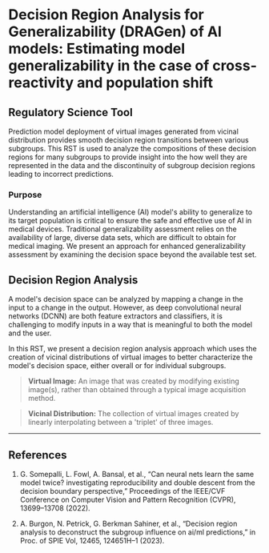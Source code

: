 # Decision Region Analysis for Generalizability (DRAGen) of AI models: Estimating model generalizability in the case of cross-reactivity and population shift
## Regulatory Science Tool
Prediction model deployment of virtual images generated from vicinal distribution provides smooth decision region transitions between various subgroups. This RST is used to analyze the compositions of these decision regions for many subgroups to provide insight into the how well they are represented in the data and the discontinuity of subgroup decision regions leading to incorrect predictions.

### Purpose
Understanding an artificial intelligence (AI) model's ability to generalize to its target population is critical to ensure the safe and effective use of AI in medical devices. Traditional generalizability assessment relies on the availability of large, diverse data sets, which are difficult to obtain for medical imaging. We present an approach for enhanced generalizability assessment by examining the decision space beyond the available test set. 

## Decision Region Analysis
A model's decision space can be analyzed by mapping a change in the input to a change in the output. However, as deep convolutional neural networks (DCNN) are both feature extractors and classifiers, it is challenging to modify inputs in a way that is meaningful to both the model and the user.

In this RST, we present a decision region analysis approach which uses the creation of vicinal distributions of virtual images to better characterize the model's decision space, either overall or for individual subgroups.

> **Virtual Image:** An image that was created by modifying existing image(s), rather than obtained through a typical image acquisition method.

> **Vicinal Distribution:** The collection of virtual images created by linearly interpolating between a 'triplet' of three images.


---


## References
1. <a id="Somepalli"> G. Somepalli, L. Fowl, A. Bansal, et al., “Can neural nets learn the same model twice? investigating reproducibility and double descent from the decision boundary perspective,” Proceedings of the IEEE/CVF Conference on Computer Vision and Pattern Recognition (CVPR), 13699–13708 (2022). </a>

2. <a id = "SPIE"> A. Burgon, N. Petrick, G. Berkman Sahiner, et al., “Decision region analysis to deconstruct the subgroup influence on ai/ml predictions,” in Proc. of SPIE Vol, 12465, 124651H–1 (2023). </a>
